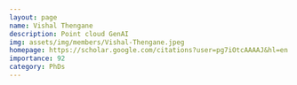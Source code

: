 ```yaml
---
layout: page
name: Vishal Thengane
description: Point cloud GenAI
img: assets/img/members/Vishal-Thengane.jpeg
homepage: https://scholar.google.com/citations?user=pg7iOtcAAAAJ&hl=en
importance: 92
category: PhDs
---
```

